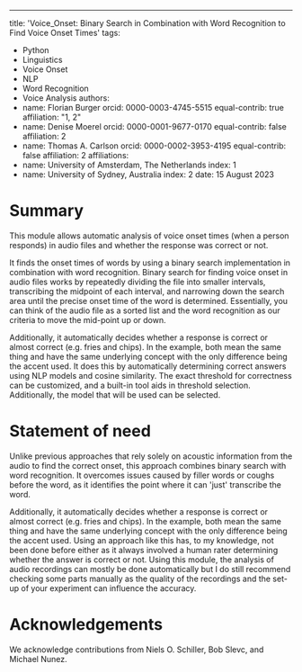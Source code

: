 ---
title: 'Voice_Onset: Binary Search in Combination with Word Recognition to Find Voice Onset Times'
tags:
  - Python
  - Linguistics
  - Voice Onset
  - NLP
  - Word Recognition
  - Voice Analysis
authors:
  - name: Florian Burger
    orcid: 0000-0003-4745-5515
    equal-contrib: true
    affiliation: "1, 2"
  - name: Denise Moerel
    orcid: 0000-0001-9677-0170
    equal-contrib: false 
    affiliation: 2
  - name: Thomas A. Carlson
    orcid: 0000-0002-3953-4195
    equal-contrib: false 
    affiliation: 2
affiliations:
 - name: University of Amsterdam, The Netherlands
   index: 1
 - name: University of Sydney, Australia
   index: 2
date: 15 August 2023
# Summary

This module allows automatic analysis of voice onset times (when a person responds) in audio files and whether the response 
was correct or not. 

It finds the onset times of words by using a binary search implementation
in combination with word recognition. Binary search for finding voice onset in audio files works 
by repeatedly dividing the file into smaller intervals, transcribing the midpoint of each interval, 
and narrowing down the search area until the precise onset time of the word is determined. Essentially, 
you can think of the audio file as a sorted list and the word recognition as our criteria to move the mid-point 
up or down. 

Additionally, it automatically decides whether a response is correct or almost correct (e.g. fries 
and chips). In the example, both mean the same thing and have the same underlying concept 
with the only difference being the accent used. It does this by automatically determining correct 
answers using NLP models and cosine similarity. The exact threshold for correctness can be customized, 
and a built-in tool aids in threshold selection. Additionally, the model that will be used can be selected. 

# Statement of need

Unlike previous approaches that rely solely on acoustic information 
from the audio to find the correct onset, this approach combines binary search with 
word recognition. It overcomes issues caused by filler words or coughs before the word, 
as it identifies the point where it can 'just' transcribe the word. 

Additionally, it automatically decides whether a response is correct or almost correct (e.g. fries 
and chips). In the example, both mean the same thing and have the same underlying concept 
with the only difference being the accent used. Using an approach like this has, to my knowledge, 
not been done before either as it always involved a human rater determining whether the answer 
is correct or not. Using this module, the analysis of audio recordings can mostly be done automatically 
but I do still recommend checking some parts manually as the quality of the recordings and the set-up 
of your experiment can influence the accuracy. 

# Acknowledgements

We acknowledge contributions from Niels O. Schiller, Bob Slevc, and Michael Nunez.

